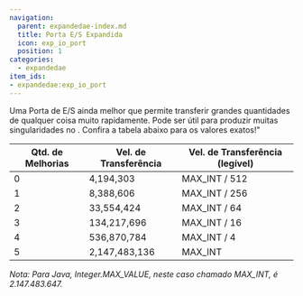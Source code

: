 ```yaml
---
navigation:
  parent: expandedae-index.md
  title: Porta E/S Expandida
  icon: exp_io_port
  position: 1
categories:
  - expandedae
item_ids:
- expandedae:exp_io_port
---
```


<GameScene zoom="4" background="transparent">
  <ImportStructure src="structures/exp_io_port.snbt" />
  <IsometricCamera yaw="195" pitch="30" />
</GameScene>

Uma Porta de E/S ainda melhor que permite transferir grandes quantidades de qualquer coisa muito rapidamente.
Pode ser útil para produzir muitas singularidades no <ItemLink id="ae2:condenser" />.
Confira a tabela abaixo para os valores exatos!"

| Qtd. de Melhorias | Vel. de Transferência | Vel. de Transferência (legível) |
|-------------------|-----------------------|---------------------------------|
| 0                 | 4,194,303             | MAX_INT / 512                   |
| 1                 | 8,388,606             | MAX_INT / 256                   |
| 2                 | 33,554,424            | MAX_INT / 64                    |
| 3                 | 134,217,696           | MAX_INT / 16                    |
| 4                 | 536,870,784           | MAX_INT / 4                     |
| 5                 | 2,147,483,136         | MAX_INT                         |

_Nota: Para Java, Integer.MAX_VALUE, neste caso chamado MAX_INT, é 2.147.483.647._